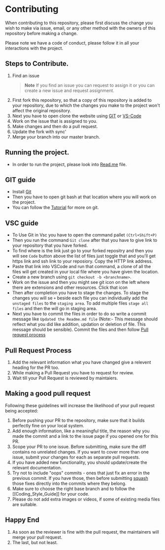 # Contributing

When contributing to this repository, please first discuss the change you wish to make via issue,
email, or any other method with the owners of this repository before making a change. 

Please note we have a code of conduct, please follow it in all your interactions with the project.

## Steps to Contribute.
1. Find an issue
   >**Note**
   >If you find an issue you can request to assign it or you can create a new issue and request assignment.
2. First fork this repository, so that a copy of this repository is added to your repository, due to which the changes you make to 
the project won't affect the original repository. 
3. Next you have to open clone the website using [GIT](#git-guide) or [VS-Code](#vsc-guide)
4. Work on the issue that is assigned to you.
5. Make changes and then do a pull request.
6. Update the fork with sync'
7. Merge your branch into our master branch.

## Running the project.
* In order to run the project, please look into [Read.me](https://github.com/DSC-TCET/gdsc-tcet-website/blob/master/README.md) file.

## GIT guide
- Install [Git](https://gitforwindows.org/)
- Then you have to open git bash at that location where you will work on the project.
- You can follow the [Tutorial](https://youtu.be/apGV9Kg7ics) for more on git.

## VSC guide
- To Use Git in Vsc you have to open the command pallet ```(Ctrl+Shift+P)```
- Then you run the command ``Git clone`` after that you have to give link to your repository that you have forked.
- To find where is the link just go to your forked repositry and then you will see ```Code``` button above the list of files just toggle that and you'll get https link and ssh link to your reposiory. Copy the HTTP link address.
- Paste that link into VSCode and run that command, a clone of all the files will get created in your local file where you have given the location.
- Create a new branch using ```git checkout -b <branchname>```. 
- Work on the issue and then you might see git icon on the left where there are extensions and other resources. Click that icon 
- Then after completion you have to stage the changes. To stage the changes you will se ```+``` beside each file you can individually add the ```unstaged files``` to the ```staging area```. To add multiple files ```stage all files``` and then the will go in staging area. 
- Next you have to commit the files in order to do so write a commit message like ```Updated the Readme.md file``` (Note:- This message should reflect what you did like addition, updation or deletion of file. This message should be sensible). Commit the files and then follow [Pull request process](#pull-request-process)

## Pull Request Process

1. Add the relevant information what you have changed give a relevent heading for the PR too.
2. While making a Pull Request you have to request for review.
3. Wait till your Pull Request is reviewed by maintaiers.

Making a good pull request
--------------------------

Following these guidelines will increase the likelihood of your pull request being accepted:

1.  Before pushing your PR to the repository, make sure that it builds perfectly fine on your local system.
2.  Add enough information, like a meaningful title, the reason why you made the commit and a link to the issue page if you opened one for this PR.
3.  Scope your PR to one issue. Before submitting, make sure the diff contains no unrelated changes. If you want to cover more than one issue, submit your changes for each as separate pull requests.
4.  If you have added new functionality, you should update/create the relevant documentation.
5.  Try not to include "oops" commits - ones that just fix an error in the previous commit. If you have those, then before submitting [squash](http://git-scm.com/book/en/Git-Tools-Rewriting-History#Squashing-Commits) those fixes directly into the commits where they belong.
6.  Make sure to choose the right base branch and to follow the [[Coding_Style_Guide]] for your code.
7.  Please do not add extra images or videos, if some of existing media files are suitable.

Happy End
---------

1. As soon as the reviewer is fine with the pull request, the maintainers will merge your pull request.
2. The last, but not least. 
